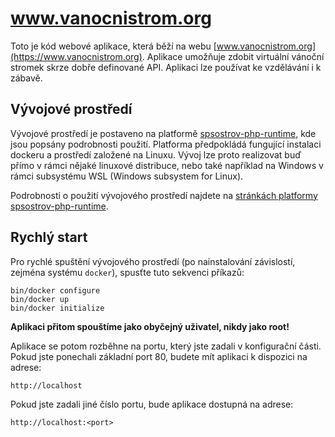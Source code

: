 # www.vanocnistrom.org

Toto je kód webové aplikace, která běží na webu [www.vanocnistrom.org](https://www.vanocnistrom.org). Aplikace umožňuje zdobit virtuální vánoční stromek skrze dobře definované API.
Aplikaci lze používat ke vzdělávání i k zábavě.

## Vývojové prostředí

Vývojové prostředí je postaveno na platformě [spsostrov-php-runtime](https://github.com/marek-sterzik/spsostrov-php-runtime), kde jsou popsány podrobnosti použití. Platforma předpokládá
fungující instalaci dockeru a prostředí založené na Linuxu. Vývoj lze proto realizovat buď přímo v rámci nějaké linuxové distribuce, nebo také například na Windows v rámci subsystému
WSL (Windows subsystem for Linux).

Podrobnosti o použití vývojového prostředí najdete na [stránkách platformy spsostrov-php-runtime](https://github.com/marek-sterzik/spsostrov-php-runtime).

## Rychlý start

Pro rychlé spuštění vývojového prostředí (po nainstalování závislostí, zejména systému `docker`), spusťte tuto sekvenci příkazů:

```
bin/docker configure
bin/docker up
bin/docker initialize
```

**Aplikaci přitom spouštíme jako obyčejný uživatel, nikdy jako root!**

Aplikace se potom rozběhne na portu, který jste zadali v konfigurační části. Pokud jste ponechali základní port 80, budete mít aplikaci
k dispozici na adrese:

```
http://localhost
```

Pokud jste zadali jiné číslo portu, bude aplikace dostupná na adrese:

```
http://localhost:<port>
```
